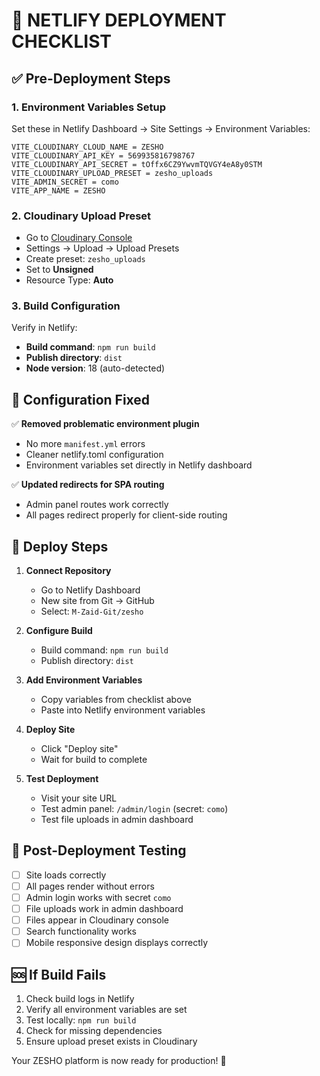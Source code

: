 # 🚀 NETLIFY DEPLOYMENT CHECKLIST

## ✅ Pre-Deployment Steps

### 1. Environment Variables Setup
Set these in Netlify Dashboard → Site Settings → Environment Variables:

```
VITE_CLOUDINARY_CLOUD_NAME = ZESHO
VITE_CLOUDINARY_API_KEY = 569935816798767
VITE_CLOUDINARY_API_SECRET = tOffx6CZ9YwvmTQVGY4eA8y0STM
VITE_CLOUDINARY_UPLOAD_PRESET = zesho_uploads
VITE_ADMIN_SECRET = como
VITE_APP_NAME = ZESHO
```

### 2. Cloudinary Upload Preset
- Go to [Cloudinary Console](https://cloudinary.com/console)
- Settings → Upload → Upload Presets
- Create preset: `zesho_uploads`
- Set to **Unsigned**
- Resource Type: **Auto**

### 3. Build Configuration
Verify in Netlify:
- **Build command**: `npm run build`
- **Publish directory**: `dist`
- **Node version**: 18 (auto-detected)

## 🔧 Configuration Fixed

✅ **Removed problematic environment plugin**
- No more `manifest.yml` errors
- Cleaner netlify.toml configuration
- Environment variables set directly in Netlify dashboard

✅ **Updated redirects for SPA routing**
- Admin panel routes work correctly
- All pages redirect properly for client-side routing

## 🚀 Deploy Steps

1. **Connect Repository**
   - Go to Netlify Dashboard
   - New site from Git → GitHub
   - Select: `M-Zaid-Git/zesho`

2. **Configure Build**
   - Build command: `npm run build`
   - Publish directory: `dist`

3. **Add Environment Variables**
   - Copy variables from checklist above
   - Paste into Netlify environment variables

4. **Deploy Site**
   - Click "Deploy site"
   - Wait for build to complete

5. **Test Deployment**
   - Visit your site URL
   - Test admin panel: `/admin/login` (secret: `como`)
   - Test file uploads in admin dashboard

## 🎯 Post-Deployment Testing

- [ ] Site loads correctly
- [ ] All pages render without errors
- [ ] Admin login works with secret `como`
- [ ] File uploads work in admin dashboard
- [ ] Files appear in Cloudinary console
- [ ] Search functionality works
- [ ] Mobile responsive design displays correctly

## 🆘 If Build Fails

1. Check build logs in Netlify
2. Verify all environment variables are set
3. Test locally: `npm run build`
4. Check for missing dependencies
5. Ensure upload preset exists in Cloudinary

Your ZESHO platform is now ready for production! 🎉
